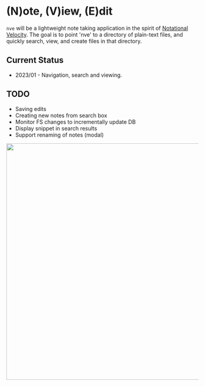 # (N)ote, (V)iew, (E)dit

`nve` will be a lightweight note taking application in the spirit of [Notational Velocity](https://notational.net).
The goal is to point 'nve' to a directory of plain-text files, and quickly search, view, and create files in that directory.


## Current Status

- 2023/01 - Navigation, search and viewing.

## TODO

- Saving edits
- Creating new notes from search box
- Monitor FS changes to incrementally update DB
- Display snippet in search results
- Support renaming of notes (modal)

<image src="https://user-images.githubusercontent.com/179345/212459798-29c7c2e1-71fc-4323-9da4-6cdcff09f598.png" width="620"/>
